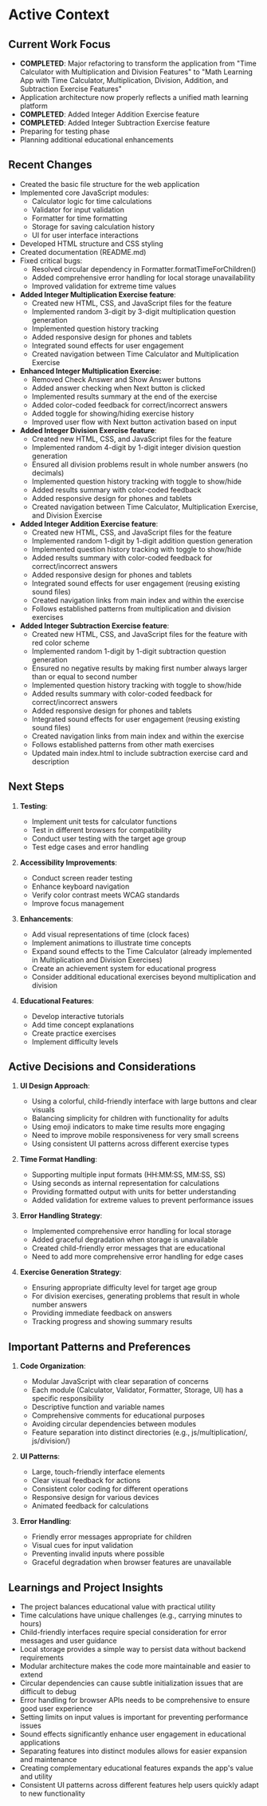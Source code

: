 # Active Context

## Current Work Focus
- **COMPLETED**: Major refactoring to transform the application from "Time Calculator with Multiplication and Division Features" to "Math Learning App with Time Calculator, Multiplication, Division, Addition, and Subtraction Exercise Features"
- Application architecture now properly reflects a unified math learning platform
- **COMPLETED**: Added Integer Addition Exercise feature
- **COMPLETED**: Added Integer Subtraction Exercise feature
- Preparing for testing phase
- Planning additional educational enhancements

## Recent Changes
- Created the basic file structure for the web application
- Implemented core JavaScript modules:
  - Calculator logic for time calculations
  - Validator for input validation
  - Formatter for time formatting
  - Storage for saving calculation history
  - UI for user interface interactions
- Developed HTML structure and CSS styling
- Created documentation (README.md)
- Fixed critical bugs:
  - Resolved circular dependency in Formatter.formatTimeForChildren()
  - Added comprehensive error handling for local storage unavailability
  - Improved validation for extreme time values
- **Added Integer Multiplication Exercise feature**:
  - Created new HTML, CSS, and JavaScript files for the feature
  - Implemented random 3-digit by 3-digit multiplication question generation
  - Implemented question history tracking
  - Added responsive design for phones and tablets
  - Integrated sound effects for user engagement
  - Created navigation between Time Calculator and Multiplication Exercise
- **Enhanced Integer Multiplication Exercise**:
  - Removed Check Answer and Show Answer buttons
  - Added answer checking when Next button is clicked
  - Implemented results summary at the end of the exercise
  - Added color-coded feedback for correct/incorrect answers
  - Added toggle for showing/hiding exercise history
  - Improved user flow with Next button activation based on input
- **Added Integer Division Exercise feature**:
  - Created new HTML, CSS, and JavaScript files for the feature
  - Implemented random 4-digit by 1-digit integer division question generation
  - Ensured all division problems result in whole number answers (no decimals)
  - Implemented question history tracking with toggle to show/hide
  - Added results summary with color-coded feedback
  - Added responsive design for phones and tablets
  - Created navigation between Time Calculator, Multiplication Exercise, and Division Exercise
- **Added Integer Addition Exercise feature**:
  - Created new HTML, CSS, and JavaScript files for the feature
  - Implemented random 1-digit by 1-digit addition question generation
  - Implemented question history tracking with toggle to show/hide
  - Added results summary with color-coded feedback for correct/incorrect answers
  - Added responsive design for phones and tablets
  - Integrated sound effects for user engagement (reusing existing sound files)
  - Created navigation links from main index and within the exercise
  - Follows established patterns from multiplication and division exercises
- **Added Integer Subtraction Exercise feature**:
  - Created new HTML, CSS, and JavaScript files for the feature with red color scheme
  - Implemented random 1-digit by 1-digit subtraction question generation
  - Ensured no negative results by making first number always larger than or equal to second number
  - Implemented question history tracking with toggle to show/hide
  - Added results summary with color-coded feedback for correct/incorrect answers
  - Added responsive design for phones and tablets
  - Integrated sound effects for user engagement (reusing existing sound files)
  - Created navigation links from main index and within the exercise
  - Follows established patterns from other math exercises
  - Updated main index.html to include subtraction exercise card and description

## Next Steps
1. **Testing**:
   - Implement unit tests for calculator functions
   - Test in different browsers for compatibility
   - Conduct user testing with the target age group
   - Test edge cases and error handling

2. **Accessibility Improvements**:
   - Conduct screen reader testing
   - Enhance keyboard navigation
   - Verify color contrast meets WCAG standards
   - Improve focus management

3. **Enhancements**:
   - Add visual representations of time (clock faces)
   - Implement animations to illustrate time concepts
   - Expand sound effects to the Time Calculator (already implemented in Multiplication and Division Exercises)
   - Create an achievement system for educational progress
   - Consider additional educational exercises beyond multiplication and division

4. **Educational Features**:
   - Develop interactive tutorials
   - Add time concept explanations
   - Create practice exercises
   - Implement difficulty levels

## Active Decisions and Considerations
1. **UI Design Approach**:
   - Using a colorful, child-friendly interface with large buttons and clear visuals
   - Balancing simplicity for children with functionality for adults
   - Using emoji indicators to make time results more engaging
   - Need to improve mobile responsiveness for very small screens
   - Using consistent UI patterns across different exercise types

2. **Time Format Handling**:
   - Supporting multiple input formats (HH:MM:SS, MM:SS, SS)
   - Using seconds as internal representation for calculations
   - Providing formatted output with units for better understanding
   - Added validation for extreme values to prevent performance issues

3. **Error Handling Strategy**:
   - Implemented comprehensive error handling for local storage
   - Added graceful degradation when storage is unavailable
   - Created child-friendly error messages that are educational
   - Need to add more comprehensive error handling for edge cases

4. **Exercise Generation Strategy**:
   - Ensuring appropriate difficulty level for target age group
   - For division exercises, generating problems that result in whole number answers
   - Providing immediate feedback on answers
   - Tracking progress and showing summary results

## Important Patterns and Preferences
1. **Code Organization**:
   - Modular JavaScript with clear separation of concerns
   - Each module (Calculator, Validator, Formatter, Storage, UI) has a specific responsibility
   - Descriptive function and variable names
   - Comprehensive comments for educational purposes
   - Avoiding circular dependencies between modules
   - Feature separation into distinct directories (e.g., js/multiplication/, js/division/)

2. **UI Patterns**:
   - Large, touch-friendly interface elements
   - Clear visual feedback for actions
   - Consistent color coding for different operations
   - Responsive design for various devices
   - Animated feedback for calculations

3. **Error Handling**:
   - Friendly error messages appropriate for children
   - Visual cues for input validation
   - Preventing invalid inputs where possible
   - Graceful degradation when browser features are unavailable

## Learnings and Project Insights
- The project balances educational value with practical utility
- Time calculations have unique challenges (e.g., carrying minutes to hours)
- Child-friendly interfaces require special consideration for error messages and user guidance
- Local storage provides a simple way to persist data without backend requirements
- Modular architecture makes the code more maintainable and easier to extend
- Circular dependencies can cause subtle initialization issues that are difficult to debug
- Error handling for browser APIs needs to be comprehensive to ensure good user experience
- Setting limits on input values is important for preventing performance issues
- Sound effects significantly enhance user engagement in educational applications
- Separating features into distinct modules allows for easier expansion and maintenance
- Creating complementary educational features expands the app's value and utility
- Consistent UI patterns across different features help users quickly adapt to new functionality
